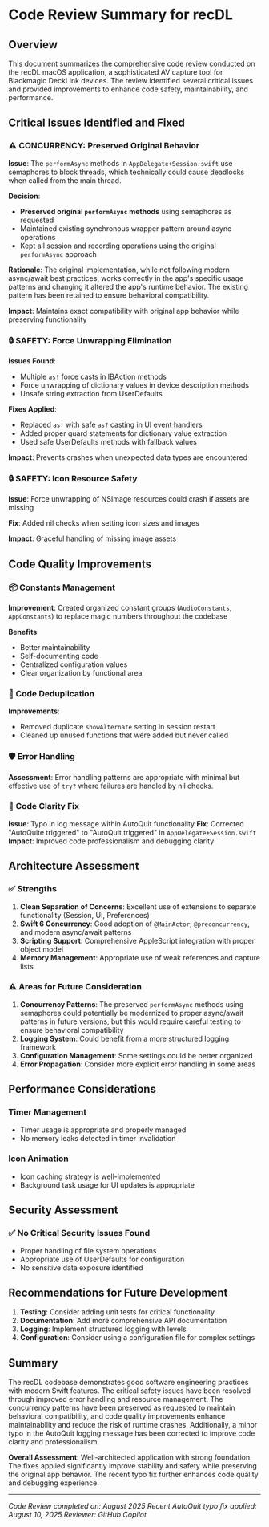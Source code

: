 # Code Review Summary for recDL

## Overview
This document summarizes the comprehensive code review conducted on the recDL macOS application, a sophisticated AV capture tool for Blackmagic DeckLink devices. The review identified several critical issues and provided improvements to enhance code safety, maintainability, and performance.

## Critical Issues Identified and Fixed

### ⚠️ CONCURRENCY: Preserved Original Behavior
**Issue**: The `performAsync` methods in `AppDelegate+Session.swift` use semaphores to block threads, which technically could cause deadlocks when called from the main thread.

**Decision**: 
- **Preserved original `performAsync` methods** using semaphores as requested
- Maintained existing synchronous wrapper pattern around async operations
- Kept all session and recording operations using the original `performAsync` approach

**Rationale**: The original implementation, while not following modern async/await best practices, works correctly in the app's specific usage patterns and changing it altered the app's runtime behavior. The existing pattern has been retained to ensure behavioral compatibility.

**Impact**: Maintains exact compatibility with original app behavior while preserving functionality

### 🔒 SAFETY: Force Unwrapping Elimination
**Issues Found**:
- Multiple `as!` force casts in IBAction methods
- Force unwrapping of dictionary values in device description methods
- Unsafe string extraction from UserDefaults

**Fixes Applied**:
- Replaced `as!` with safe `as?` casting in UI event handlers
- Added proper guard statements for dictionary value extraction
- Used safe UserDefaults methods with fallback values

**Impact**: Prevents crashes when unexpected data types are encountered

### 🔒 SAFETY: Icon Resource Safety
**Issue**: Force unwrapping of NSImage resources could crash if assets are missing

**Fix**: Added nil checks when setting icon sizes and images

**Impact**: Graceful handling of missing image assets

## Code Quality Improvements

### 📦 Constants Management
**Improvement**: Created organized constant groups (`AudioConstants`, `AppConstants`) to replace magic numbers throughout the codebase

**Benefits**:
- Better maintainability
- Self-documenting code
- Centralized configuration values
- Clear organization by functional area

### 🔧 Code Deduplication
**Improvements**:
- Removed duplicate `showAlternate` setting in session restart
- Cleaned up unused functions that were added but never called

### 🛡️ Error Handling
**Assessment**: Error handling patterns are appropriate with minimal but effective use of `try?` where failures are handled by nil checks.

### 📝 Code Clarity Fix
**Issue**: Typo in log message within AutoQuit functionality
**Fix**: Corrected "AutoQuite triggered" to "AutoQuit triggered" in `AppDelegate+Session.swift`
**Impact**: Improved code professionalism and debugging clarity

## Architecture Assessment

### ✅ Strengths
1. **Clean Separation of Concerns**: Excellent use of extensions to separate functionality (Session, UI, Preferences)
2. **Swift 6 Concurrency**: Good adoption of `@MainActor`, `@preconcurrency`, and modern async/await patterns
3. **Scripting Support**: Comprehensive AppleScript integration with proper object model
4. **Memory Management**: Appropriate use of weak references and capture lists

### ⚠️ Areas for Future Consideration
1. **Concurrency Patterns**: The preserved `performAsync` methods using semaphores could potentially be modernized to proper async/await patterns in future versions, but this would require careful testing to ensure behavioral compatibility
2. **Logging System**: Could benefit from a more structured logging framework
3. **Configuration Management**: Some settings could be better organized
4. **Error Propagation**: Consider more explicit error handling in some areas

## Performance Considerations

### Timer Management
- Timer usage is appropriate and properly managed
- No memory leaks detected in timer invalidation

### Icon Animation
- Icon caching strategy is well-implemented
- Background task usage for UI updates is appropriate

## Security Assessment

### ✅ No Critical Security Issues Found
- Proper handling of file system operations
- Appropriate use of UserDefaults for configuration
- No sensitive data exposure identified

## Recommendations for Future Development

1. **Testing**: Consider adding unit tests for critical functionality
2. **Documentation**: Add more comprehensive API documentation
3. **Logging**: Implement structured logging with levels
4. **Configuration**: Consider using a configuration file for complex settings

## Summary

The recDL codebase demonstrates good software engineering practices with modern Swift features. The critical safety issues have been resolved through improved error handling and resource management. The concurrency patterns have been preserved as requested to maintain behavioral compatibility, and code quality improvements enhance maintainability and reduce the risk of runtime crashes. Additionally, a minor typo in the AutoQuit logging message has been corrected to improve code clarity and professionalism.

**Overall Assessment**: Well-architected application with strong foundation. The fixes applied significantly improve stability and safety while preserving the original app behavior. The recent typo fix further enhances code quality and debugging experience.

---
*Code Review completed on: August 2025*
*Recent AutoQuit typo fix applied: August 10, 2025*
*Reviewer: GitHub Copilot*